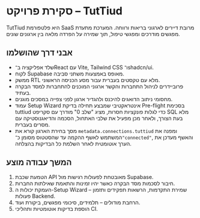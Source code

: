 # סקירת פרויקט – TutTiud

TutTiud היא פלטפורמת SaaS מרובת דיירים לארגוני בריאות ורווחה. המערכת מתעדת מפגשים מודרכים ומפגשי טיפול, תוך שמירה על הפרדה מלאה בין ארגונים שונים.

## אבני דרך שהושלמו

- שלד אפליקציה ב־React עם Vite, Tailwind CSS ו־shadcn/ui.
- לקוח Supabase מאופס באמצעות משתני סביבה.
- ממשק RTL מלא עם טקסטים בעברית עבור מסע הכניסה הראשוני.
- פרוביידרים לניהול התחברות והקשר ארגוני המוכנים להתחברות למסד הבקרה בעתיד.
- מחסומי ניתוב הדואגים להיכנס ולהגדיר ארגון לפני צפייה במסכים מוגנים.
- עמוד Setup Wizard אינטראקטיבי שמבצע תחילה בדיקת Pre-flight בסכימת tuttiud כדי לגלות פונקציות חסרות, מציג "שלב 0" מודרך עם סקריפט SQL מלא בעת הצורך, ולאחר מכן מפעיל את שלבי האתחול, הסכמה והדיאגנוסטיקה עם מסרים בעברית.
- מסך בחירת הארגון קורא את `metadata.connections.tuttiud` ומפנה את המשתמש לאשף ההקמה עד שהסטטוס מסומן כ־`"connected"`, והאשף מעדכן את הערך אוטומטית לאחר השלמת כל הבדיקות בהצלחה.

## המשך עבודה מוצע

1. הטמעת שכבת API מאובטחת לפעולות רגישות מול Supabase.
2. חיבור לסכמות מסד הבקרה כאשר יהיו זמינות והתאמת שאילתות החברות.
3. העמקת יכולות ה-Setup Wizard – שמירת התקדמות, הרשאות תפקידים ותזמון פעולות Backend.
4. הרחבת מודולים – תלמידים, סיכומי מפגשים, ביקורת ועוד.
5. הוספת בדיקות אוטומטיות ותהליכי CI.
